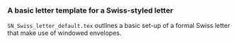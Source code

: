 ### A basic letter template for a Swiss-styled letter
`SN_Swiss_letter_default.tex` outlines a basic set-up of a formal Swiss letter that make use of windowed envelopes.
